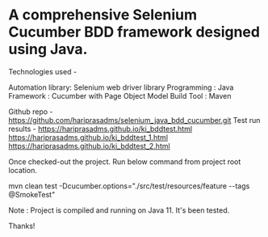 # A comprehensive Selenium Cucumber BDD framework designed using Java.

Technologies used -

Automation library: Selenium web driver library
Programming : Java 
Framework : Cucumber with Page Object Model
Build Tool : Maven

Github repo - https://github.com/hariprasadms/selenium_java_bdd_cucumber.git
Test run results - 
https://hariprasadms.github.io/ki_bddtest.html
https://hariprasadms.github.io/ki_bddtest_1.html
https://hariprasadms.github.io/ki_bddtest_2.html

Once checked-out the project. Run below command from project root location.

mvn clean test -Dcucumber.options="./src/test/resources/feature --tags @SmokeTest"

Note : Project is compiled and running on Java 11. It's been tested.

Thanks!

 
